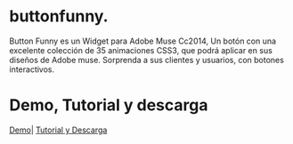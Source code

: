 buttonfunny.
===========

Button Funny es un Widget para Adobe Muse Cc2014, Un botón con una excelente colección de 35 animaciones CSS3, que podrá aplicar en sus diseños de Adobe muse. Sorprenda a sus clientes y usuarios, con botones interactivos.

Demo, Tutorial y descarga
=========================
[Demo](http:wwww.leinalbertop.com.ve/blog)| [Tutorial y Descarga](http://www.leninalbertop.com.ve/demo/buttonfunny)
